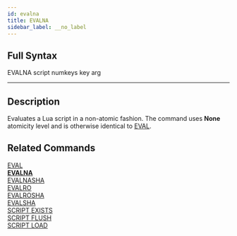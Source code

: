 ```yaml
---
id: evalna
title: EVALNA
sidebar_label: __no_label
---
```


## Full Syntax

EVALNA script numkeys key arg

---

## Description

Evaluates a Lua script in a non-atomic fashion. The command uses **None** atomicity level and is otherwise identical to [EVAL](/commands/eval).

## Related Commands

[EVAL](eval.html)<br>
**[EVALNA](evalna.html)**<br>
[EVALNASHA](evalnasha.html)<br>
[EVALRO](evalro.html)<br>
[EVALROSHA](evalrosha.html)<br>
[EVALSHA](evalsha.html)<br>
[SCRIPT EXISTS](script-exists.html)<br>
[SCRIPT FLUSH](script-flush.html)<br>
[SCRIPT LOAD](script-load.html)<br>